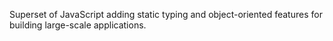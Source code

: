 
Superset of JavaScript adding static typing and object-oriented features for building large-scale applications.